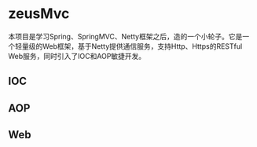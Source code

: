 # zeusMvc
本项目是学习Spring、SpringMVC、Netty框架之后，造的一个小轮子。它是一个轻量级的Web框架，基于Netty提供通信服务，支持Http、Https的RESTful Web服务，同时引入了IOC和AOP敏捷开发。

## IOC


## AOP


## Web
